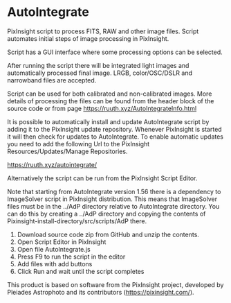 # AutoIntegrate

PixInsight script to process FITS, RAW and other image files. Script automates initial steps of image 
processing in PixInsight.

Script has a GUI interface where some processing options can be selected.

After running the script there will be integrated light images and automatically processed 
final image. LRGB, color/OSC/DSLR and narrowband files are accepted.

Script can be used for both calibrated and non-calibrated images. More details 
of processing the files can be found from the header block of the source code or from 
page https://ruuth.xyz/AutoIntegrateInfo.html

It is possible to automatically install and update AutoIntegrate script by adding it to 
the PixInsight update repository. Whenever PixInsight is started it will then check for 
updates to AutoIntegrate. To enable automatic updates you need to add the following Url 
to the PixInsight Resources/Updates/Manage Repositories.

https://ruuth.xyz/autointegrate/

Alternatively the script can be run from the PixInsight Script Editor.

Note that starting from AutoIntegrate version 1.56 there is a dependency to ImageSolver script
in PixInsight distribution. This means that ImageSolver files must be in the ../AdP
directory relative to AutoIntegrate directory. You can do this by creating a ../AdP
directory and copying the contents of Pixinsight-install-directory/src/scripts/AdP
there.

1. Download source code zip from GitHub and unzip the contents.
2. Open Script Editor in PixInsight
3. Open file AutoIntegrate.js
4. Press F9 to run the script in the editor
5. Add files with add buttons
6. Click Run and wait until the script completes

This product is based on software from the PixInsight project, developed by Pleiades Astrophoto and its contributors (https://pixinsight.com/).
